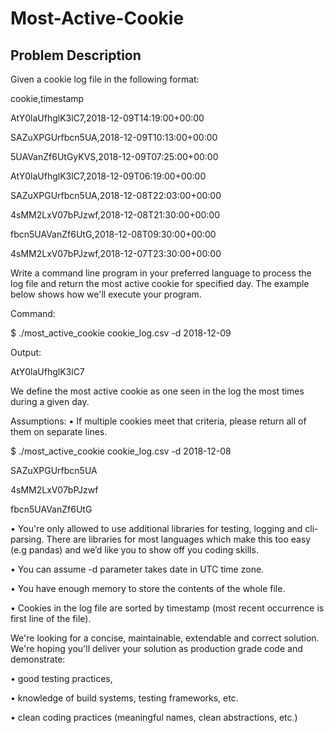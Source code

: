# Most-Active-Cookie

## Problem Description


Given a cookie log file in the following format:

cookie,timestamp

AtY0laUfhglK3lC7,2018-12-09T14:19:00+00:00

SAZuXPGUrfbcn5UA,2018-12-09T10:13:00+00:00

5UAVanZf6UtGyKVS,2018-12-09T07:25:00+00:00

AtY0laUfhglK3lC7,2018-12-09T06:19:00+00:00

SAZuXPGUrfbcn5UA,2018-12-08T22:03:00+00:00

4sMM2LxV07bPJzwf,2018-12-08T21:30:00+00:00

fbcn5UAVanZf6UtG,2018-12-08T09:30:00+00:00

4sMM2LxV07bPJzwf,2018-12-07T23:30:00+00:00

Write a command line program in your preferred language to process the log file and return the most active cookie for specified day. The example below shows how we'll execute your program.

Command:

$ ./most_active_cookie cookie_log.csv -d 2018-12-09

Output:

AtY0laUfhglK3lC7


We define the most active cookie as one seen in the log the most times during a given day.

Assumptions:
•	If multiple cookies meet that criteria, please return all of them on separate lines.

$ ./most_active_cookie cookie_log.csv -d 2018-12-08

SAZuXPGUrfbcn5UA

4sMM2LxV07bPJzwf

fbcn5UAVanZf6UtG

•	You're only allowed to use additional libraries for testing, logging and cli-parsing. There are libraries for most languages which make this too easy (e.g pandas) and we’d like you to show off you coding skills.

•	You can assume -d parameter takes date in UTC time zone.

•	You have enough memory to store the contents of the whole file.

•	Cookies in the log file are sorted by timestamp (most recent occurrence is first line of the file).

We're looking for a concise, maintainable, extendable and correct solution. We're hoping you'll deliver your solution as production grade code and demonstrate:

•	good testing practices,

•	knowledge of build systems, testing frameworks, etc.

•	clean coding practices (meaningful names, clean abstractions, etc.)

